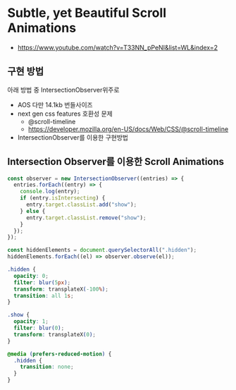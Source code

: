 # Subtle, yet Beautiful Scroll Animations

- https://www.youtube.com/watch?v=T33NN_pPeNI&list=WL&index=2

## 구현 방법

아래 방법 중 IntersectionObserver위주로

- AOS 다만 14.1kb 번들사이즈
- next gen css features 호환성 문제
  - @scroll-timeline
  - https://developer.mozilla.org/en-US/docs/Web/CSS/@scroll-timeline
- IntersectionObserver를 이용한 구현방법

## Intersection Observer를 이용한 Scroll Animations

```js
const observer = new IntersectionObserver((entries) => {
  entries.forEach((entry) => {
    console.log(entry);
    if (entry.isIntersecting) {
      entry.target.classList.add("show");
    } else {
      entry.target.classList.remove("show");
    }
  });
});

const hiddenElements = document.querySelectorAll(".hidden");
hiddenElements.forEach((el) => observer.observe(el));
```

```css
.hidden {
  opacity: 0;
  filter: blur(5px);
  transform: transplateX(-100%);
  transition: all 1s;
}

.show {
  opacity: 1;
  filter: blur(0);
  transform: transplateX(0);
}

@media (prefers-reduced-motion) {
  .hidden {
    transition: none;
  }
}
```

